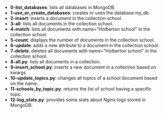 * **0-list_databases**:  lists all databases in MongoDB.
* **1-use_or_create_databases**: creates or uses the database my_db.
* **2-insert**: inserts a document in the collection school.
* **3-all**: lists all documents in the collection school.
* **4-match**: lists all documents with name="Holberton school" in the collection school.
* **5-count**: displays the number of documents in the collection school.
* **6-update**: adds a new attribute to a document in the collection school.
* **7-delete**: deletes all documents with name="Holberton school" in the collection school.
* **8-all.py**: lists all documents in a collection.
* **9-insert_school.py**: inserts a new document in a collection based on kwargs
* **10-update_topics.py**: changes all topics of a school document based on the name:.
* **11-schools_by_topic.py**: returns the list of school having a specific topic.
* **12-log_stats.py**: provides some stats about Nginx logs stored in MongoDB.